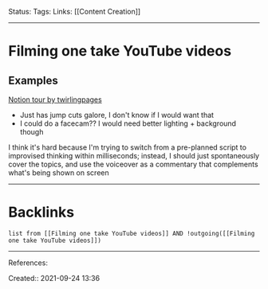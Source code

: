 Status: 
Tags: 
Links: [[Content Creation]]
___
# Filming one take YouTube videos
## Examples
[Notion tour by twirlingpages](https://www.youtube.com/watch?v=YdCg7eSmYmI&ab_channel=twirlingpages)
- Just has jump cuts galore, I don't know if I would want that
- I could do a facecam?? I would need better lighting + background though

I think it's hard because I'm trying to switch from a pre-planned script to improvised thinking within milliseconds; instead, I should just spontaneously cover the topics, and use the voiceover as a commentary that complements what's being shown on screen

___
# Backlinks
```dataview
list from [[Filming one take YouTube videos]] AND !outgoing([[Filming one take YouTube videos]])
```
___
References:

Created:: 2021-09-24 13:36
